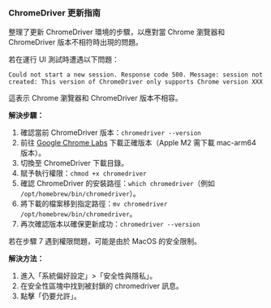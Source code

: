 ### ChromeDriver 更新指南

整理了更新 ChromeDriver 環境的步驟，以應對當 Chrome 瀏覽器和 ChromeDriver 版本不相符時出現的問題。

若在運行 UI 測試時遭遇以下問題：
```
Could not start a new session. Response code 500. Message: session not created: This version of ChromeDriver only supports Chrome version XXX
```
這表示 Chrome 瀏覽器和 ChromeDriver 版本不相容。

**解決步驟：**
1. 確認當前 ChromeDriver 版本：`chromedriver --version`
2. 前往 [Google Chrome Labs](https://googlechromelabs.github.io/chrome-for-testing/) 下載正確版本（Apple M2 需下載 mac-arm64 版本）。
3. 切換至 ChromeDriver 下載目錄。
4. 賦予執行權限：`chmod +x chromedriver`
5. 確認 ChromeDriver 的安裝路徑：`which chromedriver`（例如 `/opt/homebrew/bin/chromedriver`）。
6. 將下載的檔案移到指定路徑：`mv chromedriver /opt/homebrew/bin/chromedriver`。
7. 再次確認版本以確保更新成功：`chromedriver --version`

若在步驟 7 遇到權限問題，可能是由於 MacOS 的安全限制。

**解決方法：**
1. 進入「系統偏好設定」>「安全性與隱私」。
2. 在安全性區塊中找到被封鎖的 chromedriver 訊息。
3. 點擊「仍要允許」。
